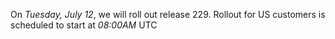 On *Tuesday, July 12*, we will roll out release 229. Rollout for US customers is scheduled to start at *08:00AM* UTC
